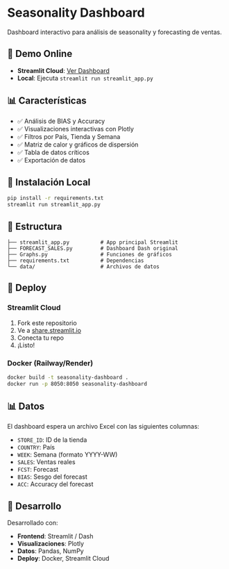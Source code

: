 # Seasonality Dashboard

Dashboard interactivo para análisis de seasonality y forecasting de ventas.

## 🚀 Demo Online

- **Streamlit Cloud**: [Ver Dashboard](https://seasonality-dashboard.streamlit.app)
- **Local**: Ejecuta `streamlit run streamlit_app.py`

## 📊 Características

- ✅ Análisis de BIAS y Accuracy
- ✅ Visualizaciones interactivas con Plotly
- ✅ Filtros por País, Tienda y Semana
- ✅ Matriz de calor y gráficos de dispersión
- ✅ Tabla de datos críticos
- ✅ Exportación de datos

## 🔧 Instalación Local

```bash
pip install -r requirements.txt
streamlit run streamlit_app.py
```

## 📁 Estructura

```
├── streamlit_app.py          # App principal Streamlit
├── FORECAST_SALES.py         # Dashboard Dash original
├── Graphs.py                 # Funciones de gráficos
├── requirements.txt          # Dependencias
└── data/                     # Archivos de datos
```

## 🚀 Deploy

### Streamlit Cloud
1. Fork este repositorio
2. Ve a [share.streamlit.io](https://share.streamlit.io)
3. Conecta tu repo
4. ¡Listo!

### Docker (Railway/Render)
```bash
docker build -t seasonality-dashboard .
docker run -p 8050:8050 seasonality-dashboard
```

## 📊 Datos

El dashboard espera un archivo Excel con las siguientes columnas:
- `STORE_ID`: ID de la tienda
- `COUNTRY`: País
- `WEEK`: Semana (formato YYYY-WW)
- `SALES`: Ventas reales
- `FCST`: Forecast
- `BIAS`: Sesgo del forecast
- `ACC`: Accuracy del forecast

## 🔧 Desarrollo

Desarrollado con:
- **Frontend**: Streamlit / Dash
- **Visualizaciones**: Plotly
- **Datos**: Pandas, NumPy
- **Deploy**: Docker, Streamlit Cloud
